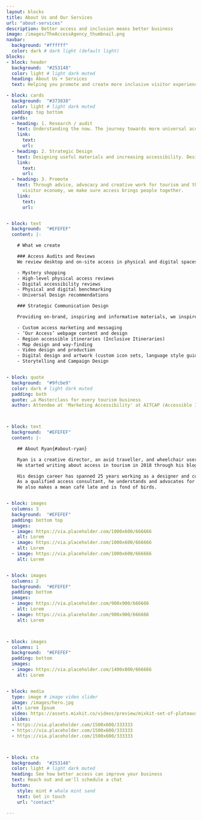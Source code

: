 ```yaml
---
layout: blocks
title: About Us and Our Services
url: "about-services"
description: Better access and inclusion means better business
image: /images/TheAccessAgency_thumbnail.png
navbar:
  background: "#ffffff"
  color: dark # dark light (default light)
blocks:
- block: header
  background:  "#253148"
  color: light # light dark muted
  heading: About Us + Services
  text: Helping you promote and create more inclusive visitor experiences.

- block: cards
  background:  "#373838"
  color: light # light dark muted
  padding: top bottom
  cards:
  - heading: 1. Research / audit
    text: Understanding the now. The journey towards more universal accessibility in tourism means better societal inclusion and increased revenue for operators.
    link:
      text:
      url:
  - heading: 2. Strategic Design
    text: Designing useful materials and increasing accessibility. Design + build materials to bring visitors and increase loyalty. Train and mentor staff in best practice inclusion.
    link:
      text:
      url:
  - heading: 3. Promote
    text: Through advice, advocacy and creative work for tourism and the
      visitor economy, we make sure access brings people together.
    link:
      text:
      url:


- block: text
  background:  "#EFEFEF"
  content: |-

    # What we create

    ### Access Audits and Reviews
    We review desktop and on-site access in physical and digital spaces. Understanding existing circumstances allows for quick wins, a broader overview and the roadmap to more inclusive experiences.

    - Mystery shopping
    - High-level physical access reviews
    - Digital accessibility reviews
    - Physical and digital benchmarking
    - Universal Design recommendations

    ### Strategic Communication Design

    Providing on-brand, inspiring and informative materials, we inspire better visitation. Aligning expectations, enhancing good-will and

    - Custom access marketing and messaging
    - ‘Our Access’ webpage content and design
    - Region accessible itineraries (Inclusive Itineraries)
    - Map design and way-finding
    - Video design and production
    - Digital design and artwork (custom icon sets, language style guides, )
    - Storytelling and Campaign Design


- block: quote
  background:  "#9fcbe9"
  color: dark # light dark muted
  padding: both
  quote: …a Masterclass for every tourism business
  author: Attendee at 'Marketing Accessibility' at AITCAP (Accessible Inclusive Conference)



- block: text
  background:  "#EFEFEF"
  content: |-

    ## About Ryan{#about-ryan}

    Ryan is a creative director, an avid traveller, and wheelchair user.
    He started writing about access in tourism in 2018 through his blog [***Freewheel Weekends***](/freewheel-weekends "Visit Freewheel Weekends").

    His design career has spanned 25 years working as a designer and communication consultant for Qantas, STA Travel, TFE Hotels, Jetstar, Visit Ballarat, Virgin Australia,  and many other organisations.
    As a qualified access consultant, he understands and advocates for universal access and as a designer he loves to create innovative, elegant solutions.
    He also makes a mean café late and is fond of birds.


- block: images
  columns: 3
  background:  "#EFEFEF"
  padding: bottom top
  images:
  - image: https://via.placeholder.com/1000x600/666666
    alt: Lorem
  - image: https://via.placeholder.com/1000x600/666666
    alt: Lorem
  - image: https://via.placeholder.com/1000x600/666666
    alt: Lorem


- block: images
  columns: 2
  background:  "#EFEFEF"
  padding: bottom
  images:
  - image: https://via.placeholder.com/900x900/666666
    alt: Lorem
  - image: https://via.placeholder.com/900x900/666666
    alt: Lorem



- block: images
  columns: 1
  background:  "#EFEFEF"
  padding: bottom
  images:
  - image: https://via.placeholder.com/1400x800/666666
    alt: Lorem


- block: media
  type: image # image video slider
  image: /images/hero.jpg
  alt: Lorem Ipsum
  video: https://assets.mixkit.co/videos/preview/mixkit-set-of-plateaus-seen-from-the-heights-in-a-sunset-26070-large.mp4
  slides:
  - https://via.placeholder.com/1500x600/333333
  - https://via.placeholder.com/1500x600/333333
  - https://via.placeholder.com/1500x600/333333



- block: cta
  background:  "#253148"
  color: light # light dark muted
  heading: See how better access can improve your business
  text: Reach out and we'll schedule a chat
  button:
    style: mint # whale mint sand
    text: Get in touch
    url: "contact"

---
```

